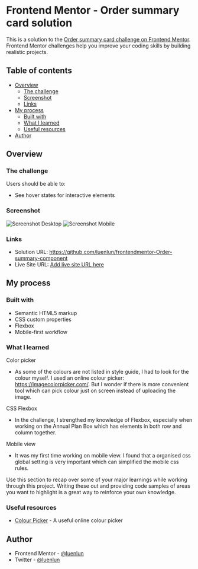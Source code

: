 # Frontend Mentor - Order summary card solution

This is a solution to the [Order summary card challenge on Frontend Mentor](https://www.frontendmentor.io/challenges/order-summary-component-QlPmajDUj). Frontend Mentor challenges help you improve your coding skills by building realistic projects.

## Table of contents

- [Overview](#overview)
  - [The challenge](#the-challenge)
  - [Screenshot](#screenshot)
  - [Links](#links)
- [My process](#my-process)
  - [Built with](#built-with)
  - [What I learned](#what-i-learned)
  - [Useful resources](#useful-resources)
- [Author](#author)

## Overview

### The challenge

Users should be able to:

- See hover states for interactive elements

### Screenshot

![Screenshot Desktop](.images/screenshot-desktop.png)
![Screenshot Mobile](.images/screenshot-mobile.png)

### Links

- Solution URL: https://github.com/luenlun/frontendmentor-Order-summary-component
- Live Site URL: [Add live site URL here](https://your-live-site-url.com)

## My process

### Built with

- Semantic HTML5 markup
- CSS custom properties
- Flexbox
- Mobile-first workflow

### What I learned

Color picker
- As some of the colours are not listed in style guide, I had to look for the colour myself. I used an online colour picker: https://imagecolorpicker.com/. But I wonder if there is more convenient tool which can pick colour just on screen instead of uploading the image.

CSS Flexbox
- In the challenge, I strengthed my knowledge of Flexbox, especially when working on the Annual Plan Box which has elements in both row and column together.

Mobile view
- It was my first time working on mobile view. I found that a organised css global setting is very important which can simplified the mobile css rules.


Use this section to recap over some of your major learnings while working through this project. Writing these out and providing code samples of areas you want to highlight is a great way to reinforce your own knowledge.

### Useful resources

- [Colour Picker](https://imagecolorpicker.com/) - A useful online colour picker

## Author

- Frontend Mentor - [@luenlun](https://www.frontendmentor.io/profile/luenlun)
- Twitter - [@luenlun](https://www.twitter.com/luenlun)

